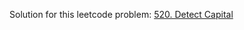 Solution for this leetcode problem: [520. Detect Capital](https://leetcode.com/problems/detect-capital/)

